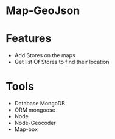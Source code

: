 # Map-GeoJson

# Features

- Add Stores on the maps
- Get list Of Stores to find their location


# Tools

- Database MongoDB
- ORM mongoose
- Node
- Node-Geocoder
- Map-box



